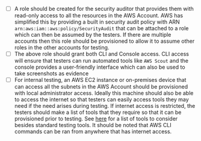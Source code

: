 - [ ] A role should be created for the security auditor that provides them with read-only access to all the resources in the AWS Account. 
AWS has simplified this by providing a built in security audit policy with ARN `arn:aws:iam::aws:policy/SecurityAudit` that can be 
attached to a role which can then be assumed by the testers. If there are multiple accounts then this role should be provisioned to 
allow it to assume other roles in the other accounts for testing.
- [ ] The above role should grant both CLI and Console access. CLI access will ensure that testers can run automated tools like `AWS Scout` and the console provides a user-friendly interface which can also be used to take screenshots as evidence
- [ ] For internal testing, an AWS EC2 instance or on-premises device that can access all the subnets in the AWS Account should be provisioned with local administrator access. Ideally this machine should also be able to access the internet so that testers can easily access tools they may need if the need arises during testing. If internet access is restricted, the testers should make a list of tools that they require so that it can be provisioned prior to testing. See [here](https://github.com/berylliumsec/_petusawo_/blob/main/docs/aws_playbook.md) for a list of tools to consider besides standard testing tools. It should be noted that AWS CLI commands can be ran from anywhere that has internet access.